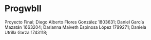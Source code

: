 # ProgwbII
 Proyecto Final;
Diego Alberto Flores González 1803631;
Daniel García Mazatán 1663204;
Darianna Maiveth Espinosa López 1799271;
Daniela Utrilla Garza 1743118;



